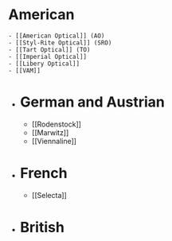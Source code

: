 # American
	- [[American Optical]] (AO)
	- [[Styl-Rite Optical]] (SRO)
	- [[Tart Optical]] (TO)
	- [[Imperial Optical]]
	- [[Libery Optical]]
	- [[VAM]]
- # German and Austrian
	- [[Rodenstock]]
	- [[Marwitz]]
	- [[Viennaline]]
- # French
	- [[Selecta]]
- # British